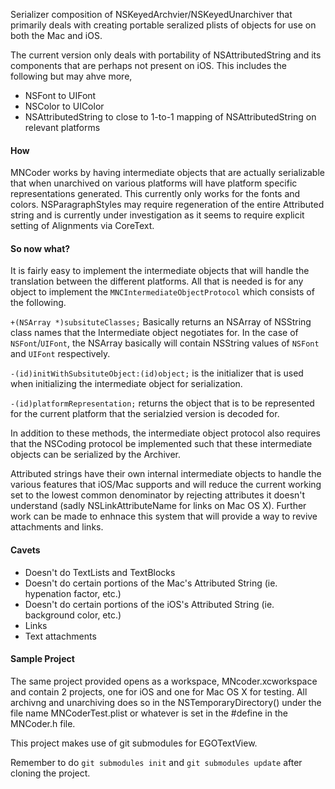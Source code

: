 Serializer composition of NSKeyedArchvier/NSKeyedUnarchiver that primarily deals with creating portable seralized plists of objects for use on both the Mac and iOS.

The current version only deals with portability of NSAttributedString and its components that are perhaps not present on iOS. This includes the following but may ahve more,

- NSFont to UIFont
- NSColor to UIColor
- NSAttributedString to close to 1-to-1 mapping of NSAttributedString on relevant platforms

#### How
MNCoder works by having intermediate objects that are actually serializable that when unarchived on various platforms will have platform specific representations generated. This currently only works for the fonts and colors. NSParagraphStyles may require regeneration of the entire Attributed string and is currently under investigation as it seems to require explicit setting of Alignments via CoreText.

#### So now what?
It is fairly easy to implement the intermediate objects that will handle the translation between the different platforms. All that is needed is for any object to implement the `MNCIntermediateObjectProtocol` which consists of the following.

`+(NSArray *)subsituteClasses;` Basically returns an NSArray of NSString class names that the Intermediate object negotiates for. In the case of `NSFont`/`UIFont`, the NSArray basically will contain NSString values of `NSFont` and `UIFont` respectively.

`-(id)initWithSubsituteObject:(id)object;` is the initializer that is used when initializing the intermediate object for serialization.

`-(id)platformRepresentation;` returns the object that is to be represented for the current platform that the serialzied version is decoded for.

In addition to these methods, the intermediate object protocol also requires that the NSCoding protocol be implemented such that these intermediate objects can be serialized by the Archiver.

Attributed strings have their own internal intermediate objects to handle the various features that iOS/Mac supports and will reduce the current working set to the lowest common denominator by rejecting attributes it doesn't understand (sadly NSLinkAttributeName for links on Mac OS X). Further work can be made to enhnace this system that will provide a way to revive attachments and links.

#### Cavets
- Doesn't do TextLists and TextBlocks
- Doesn't do certain portions of the Mac's Attributed String (ie. hypenation factor, etc.)
- Doesn't do certain portions of the iOS's Attributed String (ie. background color, etc.)
- Links
- Text attachments

#### Sample Project
The same project provided opens as a workspace, MNcoder.xcworkspace and contain 2 projects, one for iOS and one for Mac OS X for testing. All archivng and unarchiving does so in the NSTemporaryDirectory() under the file name MNCoderTest.plist or whatever is set in the #define in the MNCoder.h file.

This project makes use of git submodules for EGOTextView.

Remember to do `git submodules init` and `git submodules update` after cloning the project.
